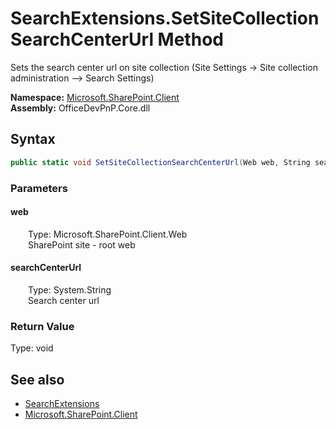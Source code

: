 # SearchExtensions.SetSiteCollectionSearchCenterUrl Method  
 Sets the search center url on site collection (Site Settings -&gt; Site collection administration --&gt; Search Settings)   

**Namespace:** [Microsoft.SharePoint.Client](Microsoft.SharePoint.Client.md)  
**Assembly:** OfficeDevPnP.Core.dll  
## Syntax
```C#
public static void SetSiteCollectionSearchCenterUrl(Web web, String searchCenterUrl)
```
### Parameters
#### web  
&emsp;&emsp;Type: Microsoft.SharePoint.Client.Web  
&emsp;&emsp;SharePoint site - root web  

  

#### searchCenterUrl  
&emsp;&emsp;Type: System.String  
&emsp;&emsp;Search center url  

  

### Return Value
Type: void  

## See also
- [SearchExtensions](Microsoft.SharePoint.Client.SearchExtensions.md) 
- [Microsoft.SharePoint.Client](Microsoft.SharePoint.Client.md) 

